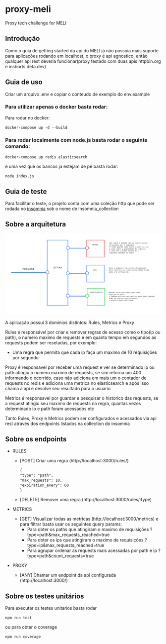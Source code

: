 # proxy-meli
Proxy tech challenge for MELI

## Introdução
Como o guia de getting started da api do MELI já não possuia mais suporte para aplicações rodando em localhost, o proxy é api agnostico, então qualquer api rest deveria funcionar(proxy testado com duas apis httpbin.org e inshorts.deta.dev)

## Guia de uso
Criar um arquivo .env e copiar o conteudo de exemplo do env.example

### Para utilizar apenas o docker basta rodar:

Para rodar no docker: 
```
docker-compose up -d --build
```

### Para rodar localmente com node.js basta rodar o seguinte comando: 
```
docker-compose up redis elasticsearch
```

e uma vez que os bancos ja estejam de pé basta rodar: 
```
node index.js 
```

## Guia de teste

Para facilitar o teste, o projeto conta com uma coleção http que pode ser rodada no [insomnia](https://insomnia.rest/download) sob o nome de Insomnia_collection

## Sobre a arquitetura

<img src="./arch.png">

A aplicação possui 3 dominios distintos: Rules, Metrics e Proxy

Rules é responsável por criar e remover regras de acesso como o tipo(ip ou path), o numero maximo de requests e em quanto tempo em segundos as requests podem ser resetadas, por exemplo:
  - Uma regra que permita que cada ip faça um maximo de 10 requisições por segundo

Proxy é responsavel por receber uma request e ver se determinado ip ou path atingiu o numero maximo de requests, se sim retorna um 400 informando o ocorrido, caso não adiciona em mais um o contador de requests no redis e adiciona uma metrica no elasticsearch e após isso chama a api e devolve seu resultado para o usuario

Metrics é responsavel por guardar e pesquisar o historico das requests, se a request atingiu seu maximo de requests na regra, quantas vezes determinado ip e path foram acessados etc

Tanto Rules, Proxy e Metrics podem ser configurados e acessados via api rest através dos endpoints listados na collection do insomnia

## Sobre os endpoints

- RULES
  - [POST] Criar uma regra (http://localhost:3000/rules/)
      ```
      {
	"type": "path",		
	"max_requests": 10,		
	"expiration_every": 60
	}
      ```
  - [DELETE] Remover uma regra (http://localhost:3000/rules/:type)
  
- METRICS
  -  [GET] Visualizar todas as metricas (http://localhost:3000/metrics) e para filtrar basta usar os seguintes query params:
     - Para obter os paths que atingiram o maximo de requisições ?type=path&max_requests_reached=true
     - Para obter os ips que atingiram o maximo de requisições ?type=ip&max_requests_reached=true
     - Para agrupar ordenar as requests mais acessadas por path e ip ?type=path&count_requests=true

- PROXY
  -  [ANY] Chamar um endpoint da api configurada (http://localhost:3000/)
      
## Sobre os testes unitários

Para executar os testes unitarios basta rodar
```
npm run test
```
ou para obter o coverage
```
npm run coverage
```

